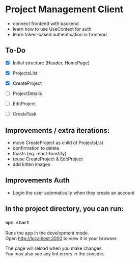# Project Management Client

- connect frontend with backend
- learn how to use UseContext for auth
- learn token-based authentication in frontend

## To-Do

- [x] Initial structure (Header, HomePage)
- [x] ProjectsList
- [x] CreateProject
- [ ] ProjectDetails
- [ ] EditProject
- [ ] CreateTask


## Improvements / extra iterations:
- move CreateProject as child of ProjectsList
- confirmation to delete
- toasts (eg. react-toastify)
- reuse CreateProject & EditProject
- add kitten images


## Improvements Auth
- Login the user automatically when they create an account


## In the project directory, you can run:

### `npm start`

Runs the app in the development mode.\
Open [http://localhost:3000](http://localhost:3000) to view it in your browser.

The page will reload when you make changes.\
You may also see any lint errors in the console.

